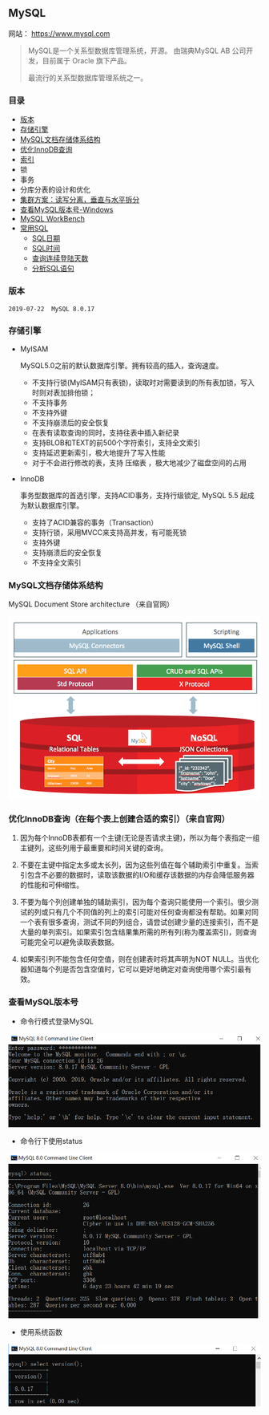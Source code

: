 ## MySQL

网站： https://www.mysql.com

> MySQL是一个关系型数据库管理系统，开源。
> 由瑞典MySQL AB 公司开发，目前属于 Oracle 旗下产品。
> 
> 最流行的关系型数据库管理系统之一。

### 目录
- [版本](#版本)
- [存储引擎](#存储引擎)
- [MySQL文档存储体系结构](#MySQL文档存储体系结构)
- [优化InnoDB查询](#优化InnoDB查询（在每个表上创建合适的索引）（来自官网）)
- [索引](MySQL-index.md)
- 锁
- 事务
- 分库分表的设计和优化
- [集群方案：读写分离，垂直与水平拆分](MySQL-Cluster.md)
- [查看MySQL版本号-Windows](#查看MySQL版本号)
- [MySQL WorkBench](MySQL-workbench.md)
- [常用SQL](MySQL-sql.md)
    - [SQL日期](MySQL-date.md)
    - [SQL时间](MySQL-time.md)
    - [查询连续登陆天数](MySQL-incessancydays.md)
    - [分析SQL语句](MySQL-explain.md)
    

### 版本
	
	2019-07-22  MySQL 8.0.17

### 存储引擎

- MyISAM

    MySQL5.0之前的默认数据库引擎。拥有较高的插入，查询速度。
    - 不支持行锁(MyISAM只有表锁)，读取时对需要读到的所有表加锁，写入时则对表加排他锁；
    - 不支持事务
    - 不支持外键
    - 不支持崩溃后的安全恢复
    - 在表有读取查询的同时，支持往表中插入新纪录
    - 支持BLOB和TEXT的前500个字符索引，支持全文索引
    - 支持延迟更新索引，极大地提升了写入性能
    - 对于不会进行修改的表，支持 压缩表 ，极大地减少了磁盘空间的占用
    
- InnoDB

    事务型数据库的首选引擎，支持ACID事务，支持行级锁定, MySQL 5.5 起成为默认数据库引擎。
    - 支持了ACID兼容的事务（Transaction）
    - 支持行锁，采用MVCC来支持高并发，有可能死锁
    - 支持外键
    - 支持崩溃后的安全恢复
    - 不支持全文索引

### MySQL文档存储体系结构

MySQL Document Store architecture （来自官网）

![MySQL Document Store architecture](../../images/MySQL-Document-Store-architecture.png)

### 优化InnoDB查询（在每个表上创建合适的索引）（来自官网）

1.	因为每个InnoDB表都有一个主键(无论是否请求主键)，所以为每个表指定一组主键列，这些列用于最重要和时间关键的查询。

2.	不要在主键中指定太多或太长列，因为这些列值在每个辅助索引中重复。当索引包含不必要的数据时，读取该数据的I/O和缓存该数据的内存会降低服务器的性能和可伸缩性。

3.	不要为每个列创建单独的辅助索引，因为每个查询只能使用一个索引。很少测试的列或只有几个不同值的列上的索引可能对任何查询都没有帮助。如果对同一个表有很多查询，测试不同的列组合，请尝试创建少量的连接索引，而不是大量的单列索引。如果索引包含结果集所需的所有列(称为覆盖索引)，则查询可能完全可以避免读取表数据。

4.	如果索引列不能包含任何空值，则在创建表时将其声明为NOT NULL。当优化器知道每个列是否包含空值时，它可以更好地确定对查询使用哪个索引最有效。

### 查看MySQL版本号

- 命令行模式登录MySQL

![MySQL-Version](../../images/MySQL-Version-1.png)

- 命令行下使用status

![MySQL-Version](../../images/MySQL-Version-2.png)

- 使用系统函数

![MySQL-Version](../../images/MySQL-Version-3.png)
